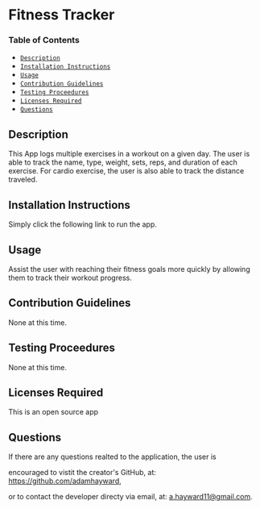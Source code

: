 # Fitness Tracker
### Table of Contents 
- [`Description`](#Description "check out a brief description & demo of the app") 
- [`Installation Instructions`](#InstallationInstructions "how to install the app") 
- [`Usage`](#Usage "intended use") 
- [`Contribution Guidelines`](#ContributionGuidelines "requirements to contribute to project") 
- [`Testing Proceedures`](#TestingProceedures "instructions on how to test the app") 
- [`Licenses Required`](#LicensesRequired "license requirements") 
- [`Questions`](#Questions "ask the developer") 

## Description
This App logs multiple exercises in a workout on a given day. The user is able to track the name, type, weight, sets, reps, and duration of each exercise. For cardio exercise, the user is also able to track the distance traveled.

## Installation Instructions
Simply click the following link to run the app.

## Usage
Assist the user with reaching their fitness goals more quickly by allowing them to track their workout progress.

## Contribution Guidelines
None at this time.

## Testing Proceedures
None at this time.

## Licenses Required
This is an open source app

## Questions
If there are any questions realted to the application, the user is 

encouraged to vistit the creator's GitHub, at: https://github.com/adamhayward,

or to contact the developer directy via email, at: a.hayward11@gmail.com.
   